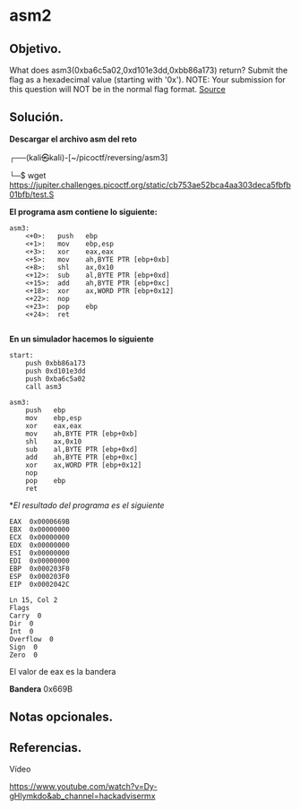 # asm2

## Objetivo.

What does asm3(0xba6c5a02,0xd101e3dd,0xbb86a173) return? Submit the flag as a hexadecimal value (starting with '0x'). NOTE: Your submission for this question will NOT be in the normal flag format. [Source](https://jupiter.challenges.picoctf.org/static/cb753ae52bca4aa303deca5fbfb01bfb/test.S)

## Solución.

**Descargar el archivo asm del reto** 

┌──(kali㉿kali)-[~/picoctf/reversing/asm3]

└─$ wget https://jupiter.challenges.picoctf.org/static/cb753ae52bca4aa303deca5fbfb01bfb/test.S

**El programa asm contiene lo siguiente:**

```
asm3:
	<+0>:	push   ebp
	<+1>:	mov    ebp,esp
	<+3>:	xor    eax,eax
	<+5>:	mov    ah,BYTE PTR [ebp+0xb]
	<+8>:	shl    ax,0x10
	<+12>:	sub    al,BYTE PTR [ebp+0xd]
	<+15>:	add    ah,BYTE PTR [ebp+0xc]
	<+18>:	xor    ax,WORD PTR [ebp+0x12]
	<+22>:	nop
	<+23>:	pop    ebp
	<+24>:	ret 
	
```

**En un simulador hacemos lo siguiente**

```
start:
	push 0xbb86a173
	push 0xd101e3dd
	push 0xba6c5a02
	call asm3
	
asm3:
	push   ebp
	mov    ebp,esp
	xor    eax,eax
	mov    ah,BYTE PTR [ebp+0xb]
	shl    ax,0x10
	sub    al,BYTE PTR [ebp+0xd]
	add    ah,BYTE PTR [ebp+0xc]
	xor    ax,WORD PTR [ebp+0x12]
	nop
	pop    ebp
	ret 
```

**El resultado del programa es el siguiente*

```
EAX  0x0000669B
EBX  0x00000000
ECX  0x00000000
EDX  0x00000000
ESI  0x00000000
EDI  0x00000000
EBP  0x000203F0
ESP  0x000203F0
EIP  0x0002042C

Ln 15, Col 2
Flags
Carry  0
Dir  0
Int  0
Overflow  0
Sign  0
Zero  0

```

El valor de eax es la bandera

**Bandera** 0x669B

## Notas opcionales.

## Referencias.

Vídeo

https://www.youtube.com/watch?v=Dy-gHlymkdo&ab_channel=hackadvisermx